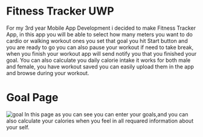 # Fitness Tracker UWP

For my 3rd year Mobile App Development i decided to make Fitness Tracker App, in this app you will be able to select how many meters you want to do cardio or walking workout ones you set that goal you hit Start button and you are ready to go you can also pause your workout if need to take break, when you finish your workout app will send notify you that you finished your goal.
You can also calculate you daily calorie intake it works for both male and female, you have workout saved you can easily upload them in the app and browse during your workout.


# Goal Page
![goal](https://user-images.githubusercontent.com/16356275/38574331-7b971b42-3cf0-11e8-919e-96a337bd9162.png)
In this page as you can see you can enter your goals,and you can also calculate your calories when you feel in all requared information about your self.


